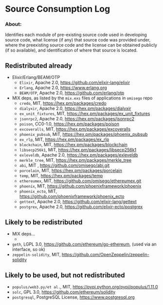 # Source Consumption Log

### About:

Identifies each module of pre-existing source code used in developing source code, what license (if any) that source code was provided under, where the preexisting source code and the license can be obtained publicly (if so available), and identification of where that source is located.

## Redistributed already

* Elixir/Erlang/BEAM/OTP
  * `Elixir`, Apache 2.0, https://github.com/elixir-lang/elixir
  * `Erlang`, Apache 2.0, https://www.erlang.org
  * `BEAM/OTP`, Apache 2.0, https://github.com/erlang/otp
* MIX deps, as listed by the `mix.exs` files of applications in `omisego` repo
  * `credo`, MIT, https://hex.pm/packages/credo
  * `dialyxir`, Apache 2.0, https://hex.pm/packages/dialyxir
  * `ex_unit_fixtures`, MIT, https://hex.pm/packages/ex_unit_fixtures
  * `jsonrpc2`, Apache 2.0, https://hex.pm/packages/jsonrpc2
  * `poison`, CC0-1.0, https://hex.pm/packages/poison
  * `excoveralls`, MIT, https://hex.pm/packages/excoveralls
  * `phoenix_pubsub`, MIT, https://hex.pm/packages/phoenix_pubsub
  * `ex_rlp`, MIT, https://hex.pm/packages/ex_rlp
  * `blockchain`, MIT, https://hex.pm/packages/blockchain
  * `libsecp256k1`, MIT, https://hex.pm/packages/libsecp256k1
  * `exleveldb`, Apache 2.0, https://hex.pm/packages/exleveldb
  * `merkle_tree`, MIT, https://hex.pm/packages/merkle_tree
  * `abi`, MIT , https://github.com/omisego/abi.git
  * `porcelain`, MIT, https://hex.pm/packages/porcelain
  * `temp`, MIT, https://hex.pm/packages/temp
  * `ethereumex`, MIT, https://github.com/omisego/ethereumex.git
  * `phoenix`, MIT, https://github.com/phoenixframework/phoenix
  * `phoenix_ecto`, MIT, https://github.com/phoenixframework/phoenix_ecto
  * `gettext`, Apache 2.0, https://github.com/elixir-lang/gettext
  * `postgrex`, Apache 2.0, https://github.com/elixir-ecto/postgrex


## Likely to be redistributed

* MIX deps...
  * <non yet>
* `geth`, LGPL 3.0, https://github.com/ethereum/go-ethereum, (used via an interface, so ok)
* `zeppelin-solidity`, MIT, https://github.com/OpenZeppelin/zeppelin-solidity

## Likely to be used, but not redistributed

* `populus/web3.py/et al.`, MIT, https://pypi.python.org/pypi/populus/1.11.0
* `solc`, GPL 3.0, https://github.com/ethereum/solidity
* `postgresql`, PostgreSQL License, https://www.postgresql.org
